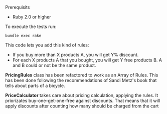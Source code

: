 Prerequisits
* Ruby 2.0 or higher

To execute the tests run:
```
bundle exec rake
```


This code lets you add this kind of rules:

* If you buy more than X products A, you will get Y% discount.
* For each X products A that you bought, you will get Y free products B.
  A and B could or not be the same product.


**PricingRules** class has been refactored to work as an Array of
Rules. This has been done following the recommendations of Sandi
Metz's book that tells about parts of a bicycle.

**PriceCalculator** takes care about pricing calculation, applying the
rules. It priorizates buy-one-get-one-free against discounts. That means that it will apply discounts after counting how many should be charged from the cart
